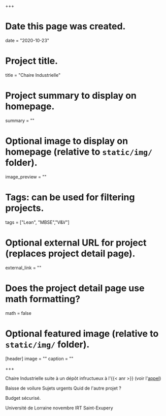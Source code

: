 +++
# Date this page was created.
date = "2020-10-23"

# Project title.
title = "Chaire Industrielle"

# Project summary to display on homepage.
summary = ""

# Optional image to display on homepage (relative to `static/img/` folder).
image_preview = ""

# Tags: can be used for filtering projects.
tags = ["Lean", "MBSE","V&V"]

# Optional external URL for project (replaces project detail page).
external_link = ""

# Does the project detail page use math formatting?
math = false

# Optional featured image (relative to `static/img/` folder).
[header]
image = ""
caption = ""

+++

Chaire Industrielle suite à un dépôt infructueux à l'{{< anr >}} (voir l'<a href="https://anr.fr/fr/detail/call/chaires-industrielles-edition-2020/">appel</a>)

Baisse de voilure
Sujets urgents
Quid de l'autre projet ?

Budget sécurisé.

Université de Lorraine novembre
IRT Saint-Exupery